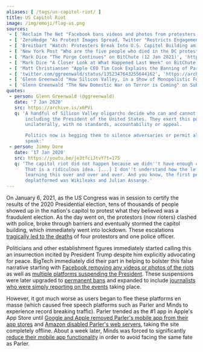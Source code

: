```yaml
---
aliases: [ /tags/us-capitol-riot/ ]
title: US Capitol Riot
image: /img/emoji/flag-us.png
sources:
 - [ 'Reclaim The Net "Facebook bans videos and photos from protesters at the US Capitol" by Tom Parker (6 Jan 2021)', 'https://reclaimthenet.org/facebook-bans-capitol-protest-photos-videos/' ]
 - [ 'ZeroHedge "As Protest Images Spread, Twitter "Restricts Engagement" With Tweets That "Risk Violence"" by Tyler Durden (6 Jan 2021)', 'https://archive.is/KkPYq' ]
 - [ 'Breitbart "Watch: Protesters Break Into U.S. Capitol Building amid Electoral College Vote" by John Binder (6 Jan 2021)', 'https://archive.is/Nm1LZ' ]
 - [ 'New York Post "Who are the five people who died in the DC protest at the Capitol?" by Gabrielle Fonrouge, Laura Italiano, Aaron Feis, Lia Eustachewich, Natalie O’Neill (7 Jan 2021)', 'https://archive.is/m6tKP' ]
 - [ 'Mark Dice "The Purge Continues" on BitChute (12 Jan 2021)', 'https://www.bitchute.com/video/puChi7vRCLM/' ]
 - [ 'Mark Dice "A Closer Look at What Happened Last Week" on BitChute (13 Jan 2021)', 'https://www.bitchute.com/video/8k-BvJ8D7m8/' ]
 - [ 'Matt Christiansen "Apple CEO Tim Cook Explains the Banning of Parler | Or Doesn’t, Actually" on BitChute (20 Jan 2021)', 'https://www.bitchute.com/video/uE60M80W8qk/' ]
 - [ 'twitter.com/ggreenwald/status/1352347643255644162', 'https://archive.is/UXADU' ]
 - [ 'Glenn Greenwald "How Silicon Valley, in a Show of Monopolistic Force, Destroyed Parler" on Substack (12 Jan 2021)', 'https://greenwald.substack.com/p/how-silicon-valley-in-a-show-of-monopolistic' ]
 - [ 'Glenn Greenwald "The New Domestic War on Terror is Coming" on Substack (19 Jan 2021)', 'https://greenwald.substack.com/p/the-new-domestic-war-on-terror-is' ]
quotes:
 - person: Glenn Greenwald (@ggreenwald)
   date: '7 Jan 2020'
   src: https://archive.is/x6PVi
   q: 'A handful of Silicon Valley oligarchs decide who can and cannot be heard,
       including the President of the United States. They exert this power
       unilaterally, with no standards, accountability or appeal.

       Politics now is begging them to silence adversaries or permit allies to
       speak:'
 - person: Jimmy Dore
   date: '17 Jan 2020'
   src: https://youtu.be/je3tfciJtvY?t=175
   q: 'The capitol riot did not happen because we didn''t have enough censorship.
       That is a ridiculous idea. [...] I don''t understand how the left has to keep
       learning this over and over and over. And you know, the first person to be
       deplatformed was Wikileaks and Julian Assange.'
---
```


On January 6, 2021, as the US Congress was in session to certify the results of
the 2020 Presidential election, tens of thousands of people showed up in the
nation's capitol to protest what they believed was a fraudulent election. As
the day went on, the protestors (now rioters) clashed with police, broke
through barriers and eventually stormed the capitol building, which immediately
went into lockdown. These escalations [tragically led to the
deaths](https://archive.is/m6tKP) of four protestors and one police officer.

Politicians and other establishment figures immediately started calling this an
insurrection incited by President Trump despite him explicitly advocating for
peace. BigTech immediately did their part in helping to bolster this false
narrative starting with [Facebook removing any videos or photos of the
riots](https://reclaimthenet.org/facebook-bans-capitol-protest-photos-videos/)
as well as [multiple platforms suspending the
President](/events/twitter-facebook-suspend-trump/). These suspensions were
later upgraded to [permanent bans](/events/twitter-bans-trump/) and expanded to
include [journalists who were simply reporting on the
events](/events/facebook-instagram-ban-elijah-schaffer/) taking place.

However, it got much worse as users began to flee these platforms en masse
(which caused free speech platforms such as Parler and Minds to experience
record breaking traffic). Parler trended as the #1 app in Apple's App Store
until [Google and Apple removed Parler's mobile app from their app
stores](/events/google-removes-parler-from-play-store/) and [Amazon disabled
Parler's web servers](/events/apple-removes-parler-from-app-store/), taking the
site completely offline. About a week later, Minds was forced to significantly
[reduce their mobile app
functionality](/events/google-play-threatens-minds-with-suspension/) in order
to avoid facing the same fate as Parler.
